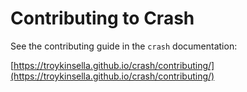Contributing to Crash
=====================

See the contributing guide in the `crash` documentation:

[https://troykinsella.github.io/crash/contributing/](https://troykinsella.github.io/crash/contributing/)
